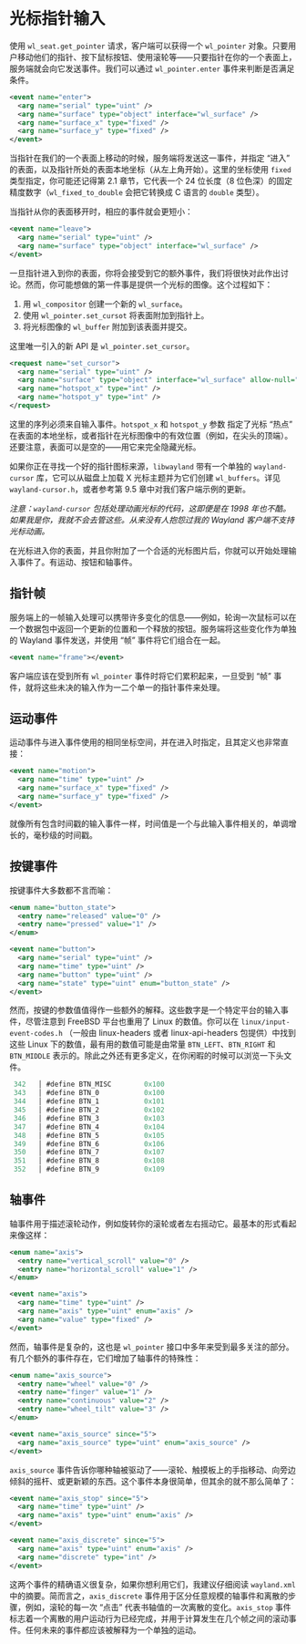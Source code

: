# 光标指针输入

使用 `wl_seat.get_pointer` 请求，客户端可以获得一个 `wl_pointer` 对象。只要用户移动他们的指针、按下鼠标按钮、使用滚轮等——只要指针在你的一个表面上，服务端就会向它发送事件。我们可以通过 `wl_pointer.enter` 事件来判断是否满足条件。

```xml
<event name="enter">
  <arg name="serial" type="uint" />
  <arg name="surface" type="object" interface="wl_surface" />
  <arg name="surface_x" type="fixed" />
  <arg name="surface_y" type="fixed" />
</event>
```

当指针在我们的一个表面上移动的时候，服务端将发送这一事件，并指定 “进入” 的表面，以及指针所处的表面本地坐标（从左上角开始）。这里的坐标使用 `fixed` 类型指定，你可能还记得第 2.1 章节，它代表一个 24 位长度（8 位色深）的固定精度数字（`wl_fixed_to_double` 会把它转换成 C 语言的 `double` 类型）。

当指针从你的表面移开时，相应的事件就会更短小：

```xml
<event name="leave">
  <arg name="serial" type="uint" />
  <arg name="surface" type="object" interface="wl_surface" />
</event>
```

一旦指针进入到你的表面，你将会接受到它的额外事件，我们将很快对此作出讨论。然而，你可能想做的第一件事是提供一个光标的图像。这个过程如下：

1. 用 `wl_compositor` 创建一个新的 `wl_surface`。
2. 使用 `wl_pointer.set_cursot` 将表面附加到指针上。
3. 将光标图像的 `wl_buffer` 附加到该表面并提交。

这里唯一引入的新 API 是 `wl_pointer.set_cursor`。

```xml
<request name="set_cursor">
  <arg name="serial" type="uint" />
  <arg name="surface" type="object" interface="wl_surface" allow-null="true" />
  <arg name="hotspot_x" type="int" />
  <arg name="hotspot_y" type="int" />
</request>
```

这里的序列必须来自输入事件。`hotspot_x` 和 `hotspot_y` 参数 指定了光标 “热点” 在表面的本地坐标，或者指针在光标图像中的有效位置（例如，在尖头的顶端）。还要注意，表面可以是空的——用它来完全隐藏光标。

如果你正在寻找一个好的指针图标来源，`libwayland` 带有一个单独的 `wayland-cursor` 库，它可以从磁盘上加载 X 光标主题并为它们创建 `wl_buffers`。详见 `wayland-cursor.h`，或者参考第 9.5 章中对我们客户端示例的更新。

*注意：`wayland-cursor` 包括处理动画光标的代码，这即便是在 1998 年也不酷。如果我是你，我就不会去管这些。从来没有人抱怨过我的 Wayland 客户端不支持光标动画。*

在光标进入你的表面，并且你附加了一个合适的光标图片后，你就可以开始处理输入事件了。有运动、按钮和轴事件。

## 指针帧

服务端上的一帧输入处理可以携带许多变化的信息——例如，轮询一次鼠标可以在一个数据包中返回一个更新的位置和一个释放的按钮。服务端将这些变化作为单独的 Wayland 事件发送，并使用 “帧” 事件将它们组合在一起。

```xml
<event name="frame"></event>
```

客户端应该在受到所有 `wl_pointer` 事件时将它们累积起来，一旦受到 “帧” 事件，就将这些未决的输入作为一二个单一的指针事件来处理。

## 运动事件

运动事件与进入事件使用的相同坐标空间，并在进入时指定，且其定义也非常直接：

```xml
<event name="motion">
  <arg name="time" type="uint" />
  <arg name="surface_x" type="fixed" />
  <arg name="surface_y" type="fixed" />
</event>
```

就像所有包含时间戳的输入事件一样，时间值是一个与此输入事件相关的，单调增长的，毫秒级的时间戳。

## 按键事件

按键事件大多数都不言而喻：

```xml
<enum name="button_state">
  <entry name="released" value="0" />
  <entry name="pressed" value="1" />
</enum>

<event name="button">
  <arg name="serial" type="uint" />
  <arg name="time" type="uint" />
  <arg name="button" type="uint" />
  <arg name="state" type="uint" enum="button_state" />
</event>
```

然而，按键的参数值值得作一些额外的解释。这些数字是一个特定平台的输入事件，尽管注意到 FreeBSD 平台也重用了 Linux 的数值。你可以在 `linux/input-event-codes.h` （一般由 linux-headers 或者 linux-api-headers 包提供）中找到这些 Linux 下的数值，最有用的数值可能是由常量 `BTN_LEFT`、`BTN_RIGHT` 和 `BTN_MIDDLE` 表示的。除此之外还有更多定义，在你闲暇的时候可以浏览一下头文件。

```c
 342   │ #define BTN_MISC        0x100
 343   │ #define BTN_0           0x100
 344   │ #define BTN_1           0x101
 345   │ #define BTN_2           0x102
 346   │ #define BTN_3           0x103
 347   │ #define BTN_4           0x104
 348   │ #define BTN_5           0x105
 349   │ #define BTN_6           0x106
 350   │ #define BTN_7           0x107
 351   │ #define BTN_8           0x108
 352   │ #define BTN_9           0x109
```

## 轴事件

轴事件用于描述滚轮动作，例如旋转你的滚轮或者左右摇动它。最基本的形式看起来像这样：

```xml
<enum name="axis">
  <entry name="vertical_scroll" value="0" />
  <entry name="horizontal_scroll" value="1" />
</enum>

<event name="axis">
  <arg name="time" type="uint" />
  <arg name="axis" type="uint" enum="axis" />
  <arg name="value" type="fixed" />
</event>
```

然而，轴事件是复杂的，这也是 `wl_pointer` 接口中多年来受到最多关注的部分。有几个额外的事件存在，它们增加了轴事件的特殊性：

```xml
<enum name="axis_source">
  <entry name="wheel" value="0" />
  <entry name="finger" value="1" />
  <entry name="continuous" value="2" />
  <entry name="wheel_tilt" value="3" />
</enum>

<event name="axis_source" since="5">
  <arg name="axis_source" type="uint" enum="axis_source" />
</event>
```

`axis_source` 事件告诉你哪种轴被驱动了——滚轮、触摸板上的手指移动、向旁边倾斜的摇杆、或更新颖的东西。这个事件本身很简单，但其余的就不那么简单了：

```xml
<event name="axis_stop" since="5">
  <arg name="time" type="uint" />
  <arg name="axis" type="uint" enum="axis" />
</event>

<event name="axis_discrete" since="5">
  <arg name="axis" type="uint" enum="axis" />
  <arg name="discrete" type="int" />
</event>
```

这两个事件的精确语义很复杂，如果你想利用它们，我建议仔细阅读 `wayland.xml` 中的摘要。简而言之，`axis_discrete` 事件用于区分任意规模的轴事件和离散的步骤，例如，滚轮的每一次 “点击” 代表书轴值的一次离散的变化。`axis_stop` 事件标志着一个离散的用户运动行为已经完成，并用于计算发生在几个帧之间的滚动事件。任何未来的事件都应该被解释为一个单独的运动。